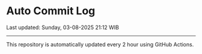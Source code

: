# Auto Commit Log

Last updated: Sunday, 03-08-2025 21:12 WIB

---

This repository is automatically updated every 2 hour using GitHub Actions.
